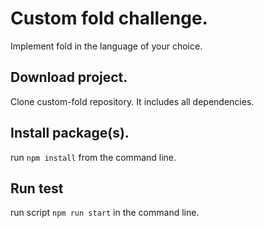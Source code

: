 # Custom fold challenge.
Implement fold in the language of your choice.

## Download project.
Clone custom-fold repository. It includes all dependencies.

## Install package(s).
run `npm install` from the command line.

## Run test
run script `npm run start` in the command line.
